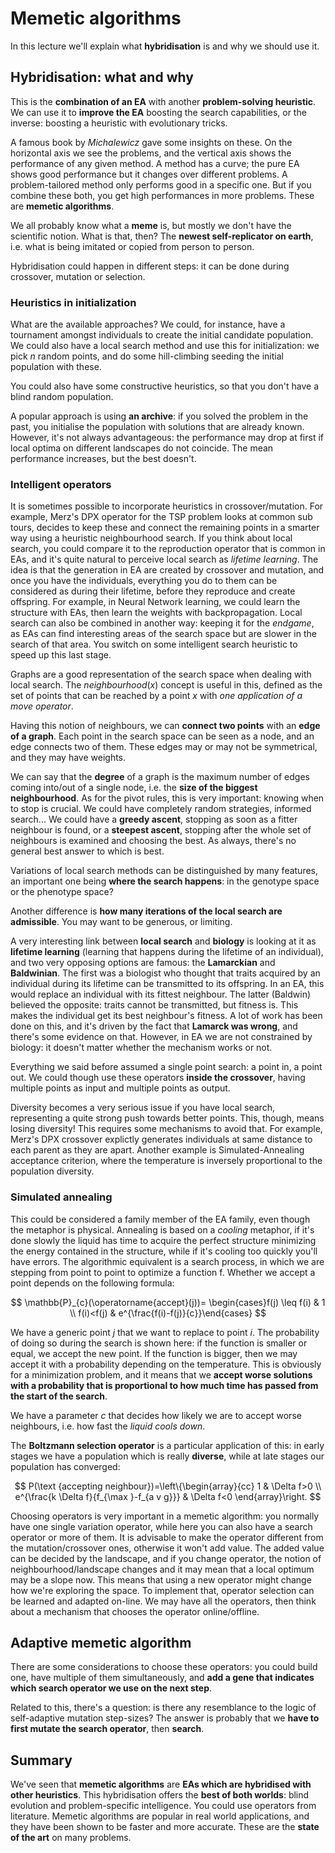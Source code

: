 # Memetic algorithms

In this lecture we'll explain what **hybridisation** is and why we should use it.

## Hybridisation: what and why

This is the **combination of an EA** with another **problem-solving heuristic**. We can use it to **improve the EA** boosting the search capabilities, or the inverse: boosting a heuristic with evolutionary tricks.

A famous book by _Michalewicz_ gave some insights on these. On the horizontal axis we see the problems, and the vertical axis shows the performance of any given method. A method has a curve; the pure EA shows good performance but it changes over different problems. A problem-tailored method only performs good in a specific one. But if you combine these both, you get high performances in more problems. These are **memetic algorithms**.

We all probably know what a **meme** is, but mostly we don't have the scientific notion. What is that, then? The **newest self-replicator on earth**, i.e. what is being imitated or copied from person to person.

Hybridisation could happen in different steps: it can be done during crossover, mutation or selection.

### Heuristics in initialization

What are the available approaches? We could, for instance, have a tournament amongst individuals to create the initial candidate population. We could also have a local search method and use this for initialization: we pick $n$ random points, and do some hill-climbing seeding the initial population with these.

You could also have some constructive heuristics, so that you don't have a blind random population.

A popular approach is using **an archive**: if you solved the problem in the past, you initialise the population with solutions that are already known. However, it's not always advantageous: the performance may drop at first if local optima on different landscapes do not coincide. The mean performance increases, but the best doesn't.

### Intelligent operators

It is sometimes possible to incorporate heuristics in crossover/mutation. For example, Merz's DPX operator for the TSP problem looks at common sub tours, decides to keep these and connect the remaining points in a smarter way using a heuristic neighbourhood search. If you think about local search, you could compare it to the reproduction operator that is common in EAs, and it's quite natural to perceive local search as _lifetime learning_. The idea is that the generation in EA are created by crossover and mutation, and once you have the individuals, everything you do to them can be considered as during their lifetime, before they reproduce and create offspring. For example, in Neural Network learning, we could learn the structure with EAs, then learn the weights with backpropagation. Local search can also be combined in another way: keeping it for the _endgame_, as EAs can find interesting areas of the search space but are slower in the search of that area. You switch on some intelligent search heuristic to speed up this last stage.

Graphs are a good representation of the search space when dealing with local search. The $neighbourhood(x)$ concept is useful in this, defined as the set of points that can be reached by a point $x$ with _one application of a move operator_.

Having this notion of neighbours, we can **connect two points** with an **edge of a graph**. Each point in the search space can be seen as a node, and an edge connects two of them. These edges may or may not be symmetrical, and they may have weights.

We can say that the **degree** of a graph is the maximum number of edges coming into/out of a single node, i.e. the **size of the biggest neighbourhood**. As for the pivot rules, this is very important: knowing when to stop is crucial. We could have completely random strategies, informed search... We could have a **greedy ascent**, stopping as soon as a fitter neighbour is found, or a **steepest ascent**, stopping after the whole set of neighbours is examined and choosing the best. As always, there's no general best answer to which is best.

Variations of local search methods can be distinguished by many features, an important one being **where the search happens**: in the genotype space or the phenotype space?

Another difference is **how many iterations of the local search are admissible**. You may want to be generous, or limiting.

A very interesting link between **local search** and **biology** is looking at it as **lifetime learning** (learning that happens during the lifetime of an individual), and two very opposing options are famous: the **Lamarckian** and **Baldwinian**. The first was a biologist who thought that traits acquired by an individual during its lifetime can be transmitted to its offspring. In an EA, this would replace an individual with its fittest neighbour. The latter (Baldwin) believed the opposite: traits cannot be transmitted, but fitness is. This makes the individual get its best neighbour's fitness. A lot of work has been done on this, and it's driven by the fact that **Lamarck was wrong**, and there's some evidence on that. However, in EA we are not constrained by biology: it doesn't matter whether the mechanism works or not.

Everything we said before assumed a single point search: a point in, a point out. We could though use these operators **inside the crossover**, having multiple points as input and multiple points as output.

Diversity becomes a very serious issue if you have local search, representing a quite strong push towards better points. This, though, means losing diversity! This requires some mechanisms to avoid that. For example, Merz's DPX crossover explictly generates individuals at same distance to each parent as they are apart. Another example is Simulated-Annealing acceptance criterion, where the temperature is inversely proportional to the population diversity.

### Simulated annealing

This could be considered a family member of the EA family, even though the metaphor is physical. Annealing is based on a _cooling_ metaphor, if it's done slowly the liquid has time to acquire the perfect structure minimizing the energy contained in the structure, while if it's cooling too quickly you'll have errors. The algorithmic equivalent is a search process, in which we are stepping from point to point to optimize a function f. Whether we accept a point depends on the following formula:

$$
\mathbb{P}_{c}(\operatorname{accept}(j))= \begin{cases}f(j) \leq f(i) & 1 \\ f(i)<f(j) & e^{\frac{f(i)-f(j)}{c}}\end{cases}
$$

We have a generic point $j$ that we want to replace to point $i$. The probability of doing so during the search is shown here: if the function is smaller or equal, we accept the new point. If the function is bigger, then we may accept it with a probability depending on the temperature. This is obviously for a minimization problem, and it means that we **accept worse solutions with a probability that is proportional to how much time has passed from the start of the search**.

We have a parameter $c$ that decides how likely we are to accept worse neighbours, i.e. how fast the _liquid cools down_.

The **Boltzmann selection operator** is a particular application of this: in early stages we have a population which is really **diverse**, while at late stages our population has converged:

$$
P(\text {accepting neighbour})=\left\{\begin{array}{cc}
1 & \Delta f>0 \\
e^{\frac{k \Delta f}{f_{\max }-f_{a v g}}} & \Delta f<0
\end{array}\right.
$$

Choosing operators is very important in a memetic algorithm: you normally have one single variation operator, while here you can also have a search operator or more of them. It is advisable to make the operator different from the mutation/crossover ones, otherwise it won't add value. The added value can be decided by the landscape, and if you change operator, the notion of neighbourhood/landscape changes and it may mean that a local optimum may be a slope now. This means that using a new operator might change how we're exploring the space. To implement that, operator selection can be learned and adapted on-line. We may have all the operators, then think about a mechanism that chooses the operator online/offline.

## Adaptive memetic algorithm

There are some considerations to choose these operators: you could build one, have multiple of them simultaneously, and **add a gene that indicates which search operator we use on the next step**.

Related to this, there's a question: is there any resemblance to the logic of self-adaptive mutation step-sizes? The answer is probably that we **have to first mutate the search operator**, then **search**.

## Summary

We've seen that **memetic algorithms** are **EAs which are hybridised with other heuristics**. This hybridisation offers the **best of both worlds**: blind evolution and problem-specific intelligence. You could use operators from literature. Memetic algorithms are popular in real world applications, and they have been shown to be faster and more accurate. These are the **state of the art** on many problems.
